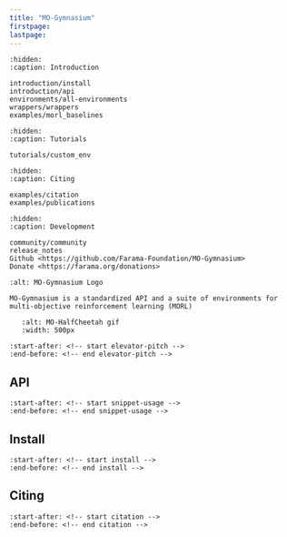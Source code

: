 ```yaml
---
title: "MO-Gymnasium"
firstpage:
lastpage:
---
```


```{toctree}
:hidden:
:caption: Introduction

introduction/install
introduction/api
environments/all-environments
wrappers/wrappers
examples/morl_baselines
```

```{toctree}
:hidden:
:caption: Tutorials

tutorials/custom_env
```

```{toctree}
:hidden:
:caption: Citing

examples/citation
examples/publications
```

```{toctree}
:hidden:
:caption: Development

community/community
release_notes
Github <https://github.com/Farama-Foundation/MO-Gymnasium>
Donate <https://farama.org/donations>

```

```{project-logo} _static/img/MO-Gymnasium-text_small.png
:alt: MO-Gymnasium Logo
```

```{project-heading}
MO-Gymnasium is a standardized API and a suite of environments for multi-objective reinforcement learning (MORL)
```

```{figure} _static/mo_cheetah_rect.gif
   :alt: MO-HalfCheetah gif
   :width: 500px
```

```{include} ../README.md
:start-after: <!-- start elevator-pitch -->
:end-before: <!-- end elevator-pitch -->
```

## API

```{include} ../README.md
:start-after: <!-- start snippet-usage -->
:end-before: <!-- end snippet-usage -->
```

## Install

```{include} ../README.md
:start-after: <!-- start install -->
:end-before: <!-- end install -->
```

## Citing

```{include} ../README.md
:start-after: <!-- start citation -->
:end-before: <!-- end citation -->
```
